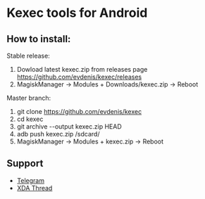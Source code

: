 # Kexec tools for Android

## How to install:

Stable release:
1. Dowload latest kexec.zip from releases page
   https://github.com/evdenis/kexec/releases
2. MagiskManager -> Modules + Downloads/kexec.zip -> Reboot

Master branch:
1. git clone https://github.com/evdenis/kexec
2. cd kexec
3. git archive --output kexec.zip HEAD
4. adb push kexec.zip /sdcard/
5. MagiskManager -> Modules + kexec.zip -> Reboot

## Support

- [Telegram](https://t.me/joinchat/GsJfBBaxozXvVkSJhm0IOQ)
- [XDA Thread](https://forum.xda-developers.com/apps/magisk/module-debugging-modules-adb-root-t4050041)
